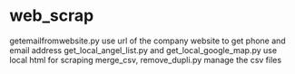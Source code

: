 # web_scrap
getemailfromwebsite.py use url of the company website to get phone and email address
get_local_angel_list.py and get_local_google_map.py use local html for scraping 
merge_csv, remove_dupli.py manage the csv files
